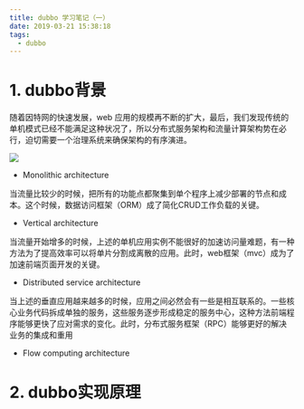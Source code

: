 ```yaml
---
title: dubbo 学习笔记（一）
date: 2019-03-21 15:38:18
tags:
  - dubbo
---
```


# 1. dubbo背景

随着因特网的快速发展，web 应用的规模再不断的扩大，最后，我们发现传统的单机模式已经不能满足这种状况了，所以分布式服务架构和流量计算架构势在必行，迫切需要一个治理系统来确保架构的有序演进。

![](https://img.mupaie.com/1553154620.jpg)

* Monolithic architecture

当流量比较少的时候，把所有的功能点都聚集到单个程序上减少部署的节点和成本。这个时候，数据访问框架（ORM）成了简化CRUD工作负载的关键。

* Vertical architecture

当流量开始增多的时候，上述的单机应用实例不能很好的加速访问量难题，有一种方法为了提高效率可以将单片分割成离散的应用。此时，web框架（mvc）成为了加速前端页面开发的关键。

* Distributed service architecture

当上述的垂直应用越来越多的时候，应用之间必然会有一些是相互联系的。一些核心业务代码拆成单独的服务，这些服务逐步形成稳定的服务中心，这种方法前端程序能够更快了应对需求的变化。此时，分布式服务框架（RPC）能够更好的解决业务的集成和重用

* Flow computing architecture







# 2. dubbo实现原理
